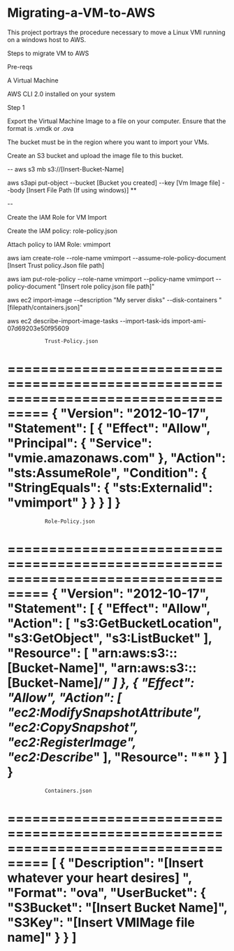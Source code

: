 # Migrating-a-VM-to-AWS
This project portrays the procedure necessary to move a Linux VMI running on a windows host to AWS.

Steps to migrate VM to AWS

Pre-reqs

A Virtual Machine

AWS CLI 2.0 installed on your system

Step 1

Export the Virtual Machine Image to a file on your computer. Ensure that the format is .vmdk or .ova

The bucket must be in the region where you want to import your VMs.

Create an S3 bucket and upload the image file to this bucket.

--
aws s3 mb s3://[Insert-Bucket-Name]

aws s3api put-object --bucket [Bucket you created] --key [Vm Image file]  --body [Insert File Path (If using windows)] ** 

--

Create the IAM Role for VM Import

Create the IAM policy: role-policy.json

Attach policy to IAM Role: vmimport




aws iam create-role --role-name vmimport --assume-role-policy-document [Insert Trust policy.Json file path]

aws iam put-role-policy --role-name vmimport --policy-name vmimport --policy-document "[Insert role policy.json file path]"

aws ec2 import-image --description "My server disks" --disk-containers "[filepath/containers.json]"

aws ec2 describe-import-image-tasks --import-task-ids import-ami-07d69203e50f95609

				Trust-Policy.json
===================================================================================
{
  "Version": "2012-10-17",
  "Statement": [
    {
      "Effect": "Allow",
      "Principal": {
        "Service": "vmie.amazonaws.com"
      },
      "Action": "sts:AssumeRole",
      "Condition": {
        "StringEquals": {
          "sts:Externalid": "vmimport"
        }
      }
    }
  ]
}
===================================================================================


				Role-Policy.json
===================================================================================
{
  "Version": "2012-10-17",
  "Statement": [
    {
      "Effect": "Allow",
      "Action": [
        "s3:GetBucketLocation",
        "s3:GetObject",
        "s3:ListBucket"
      ],
      "Resource": [
        "arn:aws:s3:::[Bucket-Name]",
        "arn:aws:s3:::[Bucket-Name]/*"
      ]
    },
    {
      "Effect": "Allow",
      "Action": [
        "ec2:ModifySnapshotAttribute",
        "ec2:CopySnapshot",
        "ec2:RegisterImage",
        "ec2:Describe*"
      ],
      "Resource": "*"
    }
  ]
}
===================================================================================

				Containers.json

===================================================================================
[
{
"Description": "[Insert whatever your heart desires] ",
"Format": "ova",
"UserBucket": {
"S3Bucket": "[Insert Bucket Name]",
"S3Key": "[Insert VMIMage file name]"
}
}
]
========================================================================================
